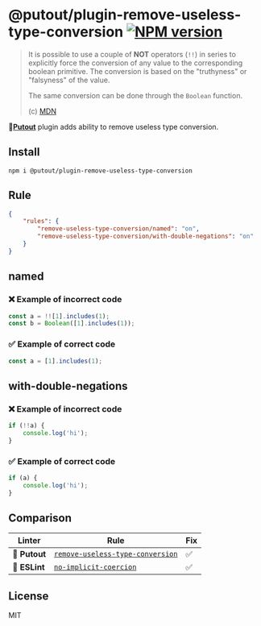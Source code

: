 # @putout/plugin-remove-useless-type-conversion [![NPM version][NPMIMGURL]][NPMURL]

[NPMIMGURL]: https://img.shields.io/npm/v/@putout/plugin-remove-useless-type-conversion.svg?style=flat&longCache=true
[NPMURL]: https://npmjs.org/package/@putout/plugin-remove-useless-type-conversion "npm"

> It is possible to use a couple of **NOT** operators (`!!`) in series to explicitly force the conversion of any value to the corresponding boolean primitive. The conversion is based on the "truthyness" or "falsyness" of the value.
>
> The same conversion can be done through the `Boolean` function.
>
> (c) [MDN](https://developer.mozilla.org/en-US/docs/Web/JavaScript/Reference/Operators/Logical_NOT)

🐊[**Putout**](https://github.com/coderaiser/putout) plugin adds ability to remove useless type conversion.

## Install

```
npm i @putout/plugin-remove-useless-type-conversion
```

## Rule

```json
{
    "rules": {
        "remove-useless-type-conversion/named": "on",
        "remove-useless-type-conversion/with-double-negations": "on"
    }
}
```

## named

### ❌ Example of incorrect code

```js
const a = !![1].includes(1);
const b = Boolean([1].includes(1));
```

### ✅ Example of correct code

```js
const a = [1].includes(1);
```

## with-double-negations

### ❌ Example of incorrect code

```js
if (!!a) {
    console.log('hi');
}
```

### ✅ Example of correct code

```js
if (a) {
    console.log('hi');
}
```

## Comparison

Linter | Rule | Fix
--------|-------|------------|
🐊 **Putout** | [`remove-useless-type-conversion`](https://github.com/coderaiser/putout/tree/master/packages/plugin-remove-useless-type-conversion#readme)| ✅
🦕 **ESLint** | [`no-implicit-coercion`](https://eslint.org/docs/rules/no-implicit-coercion) | ✅

## License

MIT
